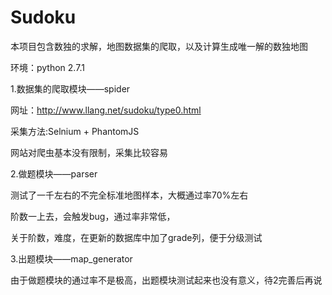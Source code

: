 # Sudoku
本项目包含数独的求解，地图数据集的爬取，以及计算生成唯一解的数独地图


环境：python 2.7.1


1.数据集的爬取模块——spider

网址：http://www.llang.net/sudoku/type0.html

采集方法:Selnium + PhantomJS

网站对爬虫基本没有限制，采集比较容易


2.做题模块——parser

测试了一千左右的不完全标准地图样本，大概通过率70%左右

阶数一上去，会触发bug，通过率非常低，

关于阶数，难度，在更新的数据库中加了grade列，便于分级测试


3.出题模块——map_generator

由于做题模块的通过率不是极高，出题模块测试起来也没有意义，待2完善后再说
